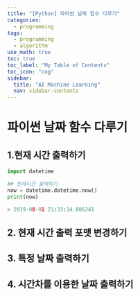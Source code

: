 ```yaml
---
title: "[Python] 파이썬 날짜 함수 다루기" 
categories:
  - programming
tags:
  - programming
  - algorithm
use_math: true
toc: true
toc_label: "My Table of Contents"
toc_icon: "cog"
sidebar:
  title: "AI Machine Learning"
  nav: sidebar-contents
---
```


# 파이썬 날짜 함수 다루기

## 1.현재 시간 출력하기 

```python
import datetime 

## 현재시간 출력하기
now = datetime.datetime.now()
print(now)

> 2019-08-01 21:33:14.806241
```

## 2. 현재 시간 출력 포맷 변경하기

## 3. 특정 날짜 출력하기

## 4. 시간차를 이용한 날짜 출력하기
